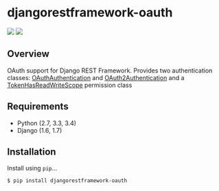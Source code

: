 # djangorestframework-oauth

<div class="badges">
    <img src="https://secure.travis-ci.org/jpadilla/django-rest-framework-oauth.png?branch=master">
    <img src="http://travis-ci.org/jpadilla/django-rest-framework-oauth?branch=master">
</div>

## Overview

OAuth support for Django REST Framework. Provides two authentication classes: [OAuthAuthentication][oauth-authentication] and [OAuth2Authentication][oauth2-authentication] and a [TokenHasReadWriteScope][token-has-read-write-scope] permission class

## Requirements

* Python (2.7, 3.3, 3.4)
* Django (1.6, 1.7)

## Installation

Install using `pip`...

```bash
$ pip install djangorestframework-oauth
```

[pypi-version]: https://pypip.in/version/django-rest-framework-oauth/badge.svg
[pypi]: https://pypi.python.org/pypi/django-rest-framework-oauth
[oauth-authentication]: authentication.md#oauthauthentication
[oauth2-authentication]: authentication.md#oauth2authentication
[token-has-read-write-scope]: permissions.md#tokenhasreadwritescope
